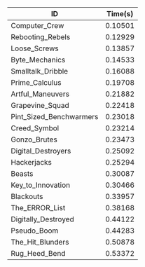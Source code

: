|ID|Time(s)|
|-|-|
|Computer_Crew|0.10501|
|Rebooting_Rebels|0.12929|
|Loose_Screws|0.13857|
|Byte_Mechanics|0.14533|
|Smalltalk_Dribble|0.16088|
|Prime_Calculus|0.19708|
|Artful_Maneuvers|0.21882|
|Grapevine_Squad|0.22418|
|Pint_Sized_Benchwarmers|0.23018|
|Creed_Symbol|0.23214|
|Gonzo_Brutes|0.23473|
|Digital_Destroyers|0.25092|
|Hackerjacks|0.25294|
|Beasts|0.30087|
|Key_to_Innovation|0.30466|
|Blackouts|0.33957|
|The_ERROR_List|0.38168|
|Digitally_Destroyed|0.44122|
|Pseudo_Boom|0.44283|
|The_Hit_Blunders|0.50878|
|Rug_Heed_Bend|0.53372|
